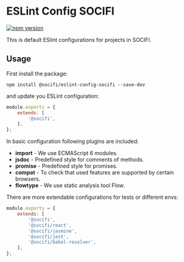# ESLint Config SOCIFI

[![npm version](https://badge.fury.io/js/@socifi/eslint-config-socifi.svg)](https://badge.fury.io/js/@socifi/eslint-config-socifi)

This is default ESlint configurations for projects in SOCIFI.

## Usage

First install the package:

```nodemon
npm install @socifi/eslint-config-socifi --save-dev
```

and update you ESLint configuration:

```javascript
module.exports = {
    extends: [
        '@socifi',
    ],
};

```

In basic configuration following plugins are included:

- **import** - We use ECMAScript 6 modules.
- **jsdoc** - Predefined style for comments of methods.
- **promise** - Predefined style for promises.
- **compat** - To check that used features are supported by certain browsers.
- **flowtype** - We use static analysis tool Flow.

There are more extendable configurations for tests or different envs:

```javascript
module.exports = {
    extends: [
        '@socifi',
        '@socifi/react',
        '@socifi/jasmine',
        '@socifi/jest',
        '@socifi/babel-resolver',
    ],
};
```
